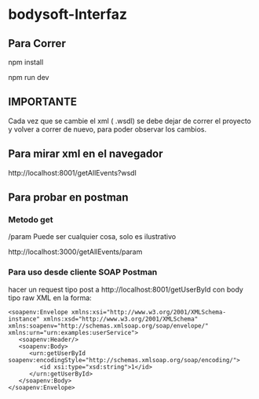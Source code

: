 # bodysoft-Interfaz

## Para Correr
 npm install
 
 npm run dev


## IMPORTANTE
Cada vez que se cambie el xml ( .wsdl) se debe dejar de correr el proyecto y volver a correr de nuevo, para poder observar los cambios.



## Para mirar xml en el navegador 

http://localhost:8001/getAllEvents?wsdl

## Para probar en postman

### Metodo get
/param Puede ser cualquier cosa, solo es ilustrativo

http://localhost:3000/getAllEvents/param

### Para uso desde cliente SOAP Postman
hacer un request tipo post a http://localhost:8001/getUserById con body tipo raw XML en la forma:
```
<soapenv:Envelope xmlns:xsi="http://www.w3.org/2001/XMLSchema-instance" xmlns:xsd="http://www.w3.org/2001/XMLSchema" xmlns:soapenv="http://schemas.xmlsoap.org/soap/envelope/" xmlns:urn="urn:examples:userService">
   <soapenv:Header/>
   <soapenv:Body>
      <urn:getUserById soapenv:encodingStyle="http://schemas.xmlsoap.org/soap/encoding/">
         <id xsi:type="xsd:string">1</id>
      </urn:getUserById>
   </soapenv:Body>
</soapenv:Envelope>
```

